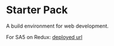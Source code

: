 # Starter Pack

A build environment for web development. 

For SA5 on Redux:
[deployed url](https://objective-ardinghelli-fb8506.netlify.app/)
